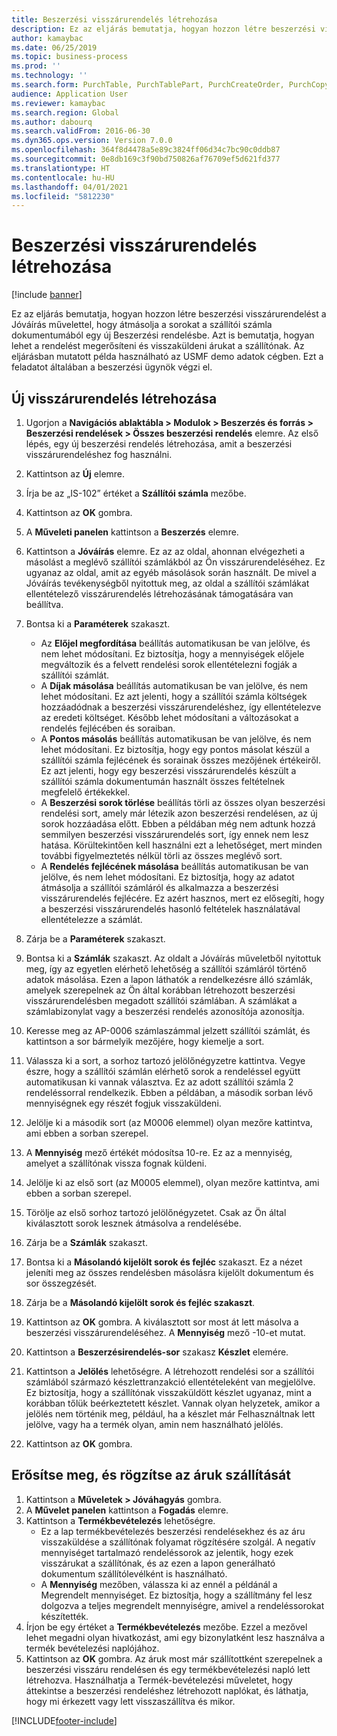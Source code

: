 ```yaml
---
title: Beszerzési visszárurendelés létrehozása
description: Ez az eljárás bemutatja, hogyan hozzon létre beszerzési visszárurendelést a Jóváírás művelettel, hogy átmásolja a sorokat a szállítói számla dokumentumából egy új Beszerzési rendelésbe.
author: kamaybac
ms.date: 06/25/2019
ms.topic: business-process
ms.prod: ''
ms.technology: ''
ms.search.form: PurchTable, PurchTablePart, PurchCreateOrder, PurchCopying, InventMarking, PurchEditLines
audience: Application User
ms.reviewer: kamaybac
ms.search.region: Global
ms.author: dabourq
ms.search.validFrom: 2016-06-30
ms.dyn365.ops.version: Version 7.0.0
ms.openlocfilehash: 364f8d4478a5e89c3824ff06d34c7bc90c0ddb87
ms.sourcegitcommit: 0e8db169c3f90bd750826af76709ef5d621fd377
ms.translationtype: HT
ms.contentlocale: hu-HU
ms.lasthandoff: 04/01/2021
ms.locfileid: "5812230"
---
```

# <a name="create-a-purchase-return-order"></a>Beszerzési visszárurendelés létrehozása

[!include [banner](../../includes/banner.md)]

Ez az eljárás bemutatja, hogyan hozzon létre beszerzési visszárurendelést a Jóváírás művelettel, hogy átmásolja a sorokat a szállítói számla dokumentumából egy új Beszerzési rendelésbe. Azt is bemutatja, hogyan lehet a rendelést megerősíteni és visszaküldeni árukat a szállítónak. Az eljárásban mutatott példa használható az USMF demo adatok cégben. Ezt a feladatot általában a beszerzési ügynök végzi el.

## <a name="create-a-new-purchase-return-order"></a>Új visszárurendelés létrehozása
1. Ugorjon a **Navigációs ablaktábla > Modulok > Beszerzés és forrás > Beszerzési rendelések > Összes beszerzési rendelés** elemre. Az első lépés, egy új beszerzési rendelés létrehozása, amit a beszerzési visszárurendeléshez fog használni.  
2. Kattintson az **Új** elemre.
3. Írja be az „IS-102” értéket a **Szállítói számla** mezőbe.
4. Kattintson az **OK** gombra.
5. A **Műveleti panelen** kattintson a **Beszerzés** elemre.
6. Kattintson a **Jóváírás** elemre. Ez az az oldal, ahonnan elvégezheti a másolást a meglévő szállítói számlákból az Ön visszárurendeléséhez. Ez ugyanaz az oldal, amit az egyéb másolások során használt. De mivel a Jóváírás tevékenységből nyitottuk meg, az oldal a szállítói számlákat ellentételező visszárurendelés létrehozásának támogatására van beállítva.  
7. Bontsa ki a **Paraméterek** szakaszt.
    - Az **Előjel megfordítása** beállítás automatikusan be van jelölve, és nem lehet módosítani. Ez biztosítja, hogy a mennyiségek előjele megváltozik és a felvett rendelési sorok ellentételezni fogják a szállítói számlát.  
    - A **Díjak másolása** beállítás automatikusan be van jelölve, és nem lehet módosítani. Ez azt jelenti, hogy a szállítói számla költségek hozzáadódnak a beszerzési visszárurendeléshez, így ellentételezve az eredeti költséget. Később lehet módosítani a változásokat a rendelés fejlécében és soraiban.  
    - A **Pontos másolás** beállítás automatikusan be van jelölve, és nem lehet módosítani. Ez biztosítja, hogy egy pontos másolat készül a szállítói számla fejlécének és sorainak összes mezőjének értékeiről. Ez azt jelenti, hogy egy beszerzési visszárurendelés készült a szállítói számla dokumentumán használt összes feltételnek megfelelő értékekkel. 
    - A **Beszerzési sorok törlése** beállítás törli az összes olyan beszerzési rendelési sort, amely már létezik azon beszerzési rendelésen, az új sorok hozzáadása előtt. Ebben a példában még nem adtunk hozzá semmilyen beszerzési visszárurendelés sort, így ennek nem lesz hatása. Körültekintően kell használni ezt a lehetőséget, mert minden további figyelmeztetés nélkül törli az összes meglévő sort.  
    * A **Rendelés fejlécének másolása** beállítás automatikusan be van jelölve, és nem lehet módosítani. Ez biztosítja, hogy az adatot átmásolja a szállítói számláról és alkalmazza a beszerzési visszárurendelés fejlécére. Ez azért hasznos, mert ez elősegíti, hogy a beszerzési visszárurendelés hasonló feltételek használatával ellentételezze a számlát.  
8. Zárja be a **Paraméterek** szakaszt.
9. Bontsa ki a **Számlák** szakaszt. Az oldalt a Jóváírás műveletből nyitottuk meg, így az egyetlen elérhető lehetőség a szállítói számláról történő adatok másolása. Ezen a lapon láthatók a rendelkezésre álló számlák, amelyek szerepelnek az Ön által korábban létrehozott beszerzési visszárurendelésben megadott szállítói számlában.   A számlákat a számlabizonylat vagy a beszerzési rendelés azonosítója azonosítja.
10. Keresse meg az AP-0006 számlaszámmal jelzett szállítói számlát, és kattintson a sor bármelyik mezőjére, hogy kiemelje a sort.
11. Válassza ki a sort, a sorhoz tartozó jelölőnégyzetre kattintva. Vegye észre, hogy a szállítói számlán elérhető sorok a rendeléssel együtt automatikusan ki vannak választva. Ez az adott szállítói számla 2 rendeléssorral rendelkezik. Ebben a példában, a második sorban lévő mennyiségnek egy részét fogjuk visszaküldeni.
12. Jelölje ki a második sort (az M0006 elemmel) olyan mezőre kattintva, ami ebben a sorban szerepel.
13. A **Mennyiség** mező értékét módosítsa 10-re. Ez az a mennyiség, amelyet a szállítónak vissza fognak küldeni. 
14. Jelölje ki az első sort (az M0005 elemmel), olyan mezőre kattintva, ami ebben a sorban szerepel.
15. Törölje az első sorhoz tartozó jelölőnégyzetet. Csak az Ön által kiválasztott sorok lesznek átmásolva a rendelésébe.
16. Zárja be a **Számlák** szakaszt.
17. Bontsa ki a **Másolandó kijelölt sorok és fejléc** szakaszt. Ez a nézet jeleníti meg az összes rendelésben másolásra kijelölt dokumentum és sor összegzését.  
18. Zárja be a **Másolandó kijelölt sorok és fejléc szakaszt**.
19. Kattintson az **OK** gombra. A kiválasztott sor most át lett másolva a beszerzési visszárurendeléséhez. A **Mennyiség** mező -10-et mutat.   
20. Kattintson a **Beszerzésirendelés-sor** szakasz **Készlet** elemére.
21. Kattintson a **Jelölés** lehetőségre. A létrehozott rendelési sor a szállítói számlából származó készlettranzakció ellentételeként van megjelölve. Ez biztosítja, hogy a szállítónak visszaküldött készlet ugyanaz, mint a korábban tőlük beérkeztetett készlet. Vannak olyan helyzetek, amikor a jelölés nem történik meg, például, ha a készlet már Felhasználtnak lett jelölve, vagy ha a termék olyan, amin nem használható jelölés.  

22. Kattintson az **OK** gombra.

## <a name="confirm-and-record-the-shipment-of-goods"></a>Erősítse meg, és rögzítse az áruk szállítását
1. Kattintson a **Műveletek > Jóváhagyás** gombra.
2. A **Művelet panelen** kattintson a **Fogadás** elemre.
3. Kattintson a **Termékbevételezés** lehetőségre.
    - Ez a lap termékbevételezés beszerzési rendelésekhez és az áru visszaküldése a szállítónak folyamat rögzítésére szolgál. A negatív mennyiséget tartalmazó rendeléssorok az jelentik, hogy ezek visszárukat a szállítónak, és az ezen a lapon generálható dokumentum szállítólevélként is használható.   
    - A **Mennyiség** mezőben, válassza ki az ennél a példánál a Megrendelt mennyiséget. Ez biztosítja, hogy a szállítmány fel lesz dolgozva a teljes megrendelt mennyiségre, amivel a rendeléssorokat készítették.   
4. Írjon be egy értéket a **Termékbevételezés** mezőbe. Ezzel a mezővel lehet megadni olyan hivatkozást, ami egy bizonylatként lesz használva a termék bevételezési naplójához.  
5. Kattintson az **OK** gombra. Az áruk most már szállítottként szerepelnek a beszerzési visszáru rendelésen és egy termékbevételezési napló lett létrehozva. Használhatja a Termék-bevételezési műveletet, hogy áttekintse a beszerzési rendeléshez létrehozott naplókat, és láthatja, hogy mi érkezett vagy lett visszaszállítva és mikor.  



[!INCLUDE[footer-include](../../../includes/footer-banner.md)]